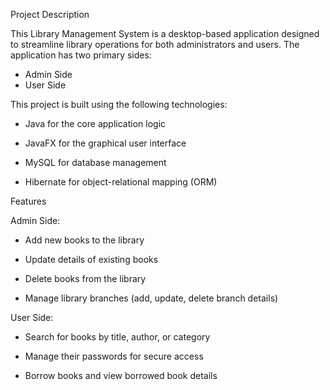 Project Description

This Library Management System is a desktop-based application designed to streamline library operations for both administrators and users. The application has two primary sides:

- Admin Side
- User Side

This project is built using the following technologies:

- Java for the core application logic

- JavaFX for the graphical user interface

- MySQL for database management

- Hibernate for object-relational mapping (ORM)


Features

Admin Side:

- Add new books to the library

- Update details of existing books

- Delete books from the library

- Manage library branches (add, update, delete branch details)

User Side:

- Search for books by title, author, or category

- Manage their passwords for secure access

- Borrow books and view borrowed book details

